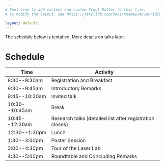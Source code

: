 ```yaml
---
# Feel free to add content and custom Front Matter to this file.
# To modify the layout, see https://jekyllrb.com/docs/themes/#overriding-theme-defaults

layout: default
---
```


The schedule below is tentative. More details on talks later.

# Schedule


| **Time**       | **Activity**                                                  |
|----------------|---------------------------------------------------------------|
| 8:30--9:30am   | Registration  and      Breakfast                              |
| 9:30--9:45am   | Introductory  Remarks                                         |
| 9:45--10:30am  | Invited       talk                                            |
| 10:30--10:45am | Break                                                         |
| 10:45--12:30am | Research      talks (detailed list after registration closes) |
| 12:30--1:30pm  | Lunch                                                         |
| 1:30--3:00pm   | Poster        Session                                         |
| 3:00--4:30pm   | Tour          of       the        Laser    Lab                |
| 4:30--5:00pm   | Roundtable    and      Concluding Remarks                     |


